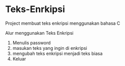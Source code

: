 # Teks-Enrkipsi
Project membuat teks enkripsi menggunakan bahasa C

Alur menggunakan Teks Enkripsi
1. Menulis password
2. masukan teks yang ingin di enkripsi
3. mengubah teks enkripsi menjadi teks biasa
4. Keluar
